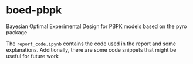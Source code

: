 # boed-pbpk
Bayesian Optimal Experimental Design for PBPK models based on the pyro package

The `report_code.ipynb` contains the code used in the report and some explanations.
Additionally, there are some code snippets that might be useful for future work
